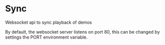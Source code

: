 # Sync

Websocket api to sync playback of demos

By default, the websocket server listens on port 80, this can be changed by settings the PORT environment variable.
